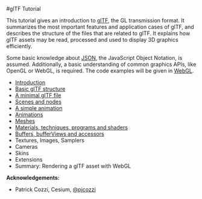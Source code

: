 #glTF Tutorial

This tutorial gives an introduction to [glTF](https://www.khronos.org/gltf), the GL transmission format. It summarizes the most important features and application cases of glTF, and describes the structure of the files that are related to glTF. It explains how glTF assets may be read, processed and used to display 3D graphics efficiently.

Some basic knowledge about [JSON](http://json.org/), the JavaScript Object Notation, is assumed. Additionally, a basic understanding of common graphics APIs, like OpenGL or WebGL, is required. The code examples will be given in [WebGL](https://www.khronos.org/webgl/).

- [Introduction](gltfTutorial_001_Introduction.md)
- [Basic glTF structure](gltfTutorial_002_BasicGltfStructure.md)
- [A minimal glTF file](gltfTutorial_003_MinimalGltfFile.md)
- [Scenes and nodes](gltfTutorial_004_ScenesNodes.md)
- [A simple animation](gltfTutorial_005_SimpleAnimation.md)
- [Animations](gltfTutorial_006_Animations.md)
- [Meshes](gltfTutorial_007_Meshes.md)
- [Materials, techniques, programs and shaders](gltfTutorial_008_MaterialsTechniquesProgramsShaders.md)
- [Buffers, bufferViews and accessors](gltfTutorial_009_BuffersBufferViewsAccessors.md)
- Textures, Images, Samplers
- Cameras
- Skins
- Extensions
- Summary: Rendering a glTF asset with WebGL



**Acknowledgements:**

- Patrick Cozzi, Cesium, [@pjcozzi](https://twitter.com/pjcozzi)
